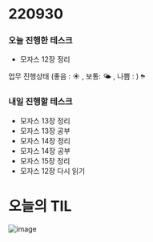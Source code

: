 # 220930

### 오늘 진행한 테스크

- 모자스 12장 정리

업무 진행상태 (좋음 : ☀ , 보통: 🌤 , 나쁨 : )
`⛈`

### 내일 진행할 테스크

- 모자스 13장 정리
- 모자스 13장 공부
- 모자스 14장 정리
- 모자스 14장 공부
- 모자스 15장 정리
- 모자스 12장 다시 읽기

# 오늘의 TIL

![image](https://user-images.githubusercontent.com/64801796/193414135-be398329-93bb-407b-afe2-20abeb079ed6.png)
